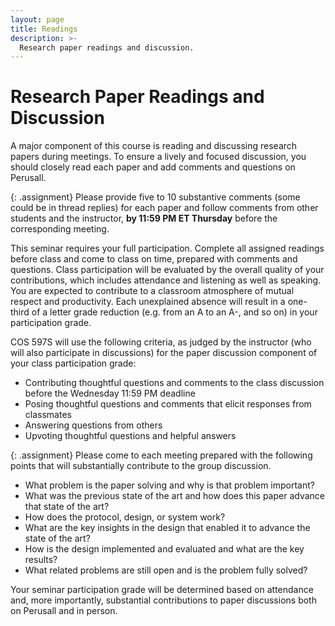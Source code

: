 ```yaml
---
layout: page
title: Readings
description: >-
  Research paper readings and discussion.
---
```


# Research Paper Readings and Discussion

A major component of this course is reading and discussing research
papers during meetings. To ensure a lively and focused discussion, you
should closely read each paper and add comments and questions on
Perusall.

{: .assignment}
Please provide five to 10 substantive comments (some could be in
thread replies) for each paper and follow comments from other students
and the instructor, **by 11:59 PM ET Thursday** before the
corresponding meeting.

This seminar requires your full participation. Complete all assigned
readings before class and come to class on time, prepared with
comments and questions. Class participation will be evaluated by the
overall quality of your contributions, which includes attendance and
listening as well as speaking. You are expected to contribute to a
classroom atmosphere of mutual respect and productivity. Each
unexplained absence will result in a one-third of a letter grade
reduction (e.g. from an A to an A-, and so on) in your participation
grade.

COS 597S will use the following criteria, as judged by the instructor
(who will also participate in discussions) for the paper discussion
component of your class participation grade:

- Contributing thoughtful questions and comments to the class
  discussion before the Wednesday 11:59 PM deadline
- Posing thoughtful questions and comments that elicit responses from
  classmates
- Answering questions from others
- Upvoting thoughtful questions and helpful answers

{: .assignment}
Please come to each meeting prepared with the following points
that will substantially contribute to the group discussion.

- What problem is the paper solving and why is that problem important?
- What was the previous state of the art and how does this paper
  advance that state of the art?
- How does the protocol, design, or system work?
- What are the key insights in the design that enabled it to advance
  the state of the art?
- How is the design implemented and evaluated and what are the key
  results?
- What related problems are still open and is the problem fully
  solved?

Your seminar participation grade will be determined based on
attendance and, more importantly, substantial contributions to paper
discussions both on Perusall and in person.
